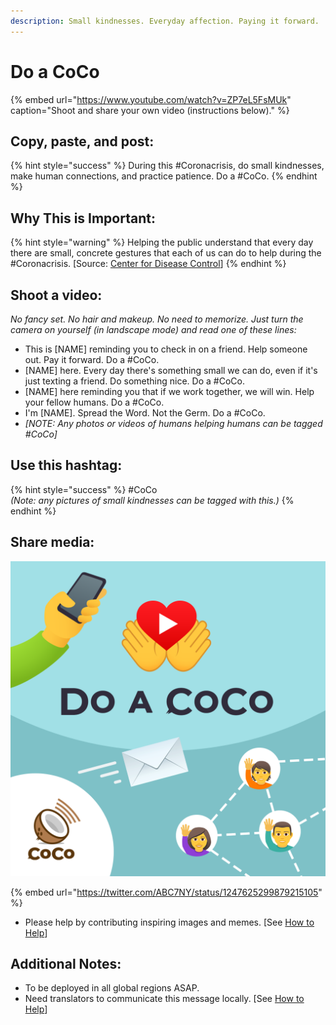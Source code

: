 ```yaml
---
description: Small kindnesses. Everyday affection. Paying it forward.
---
```


# Do a CoCo

{% embed url="https://www.youtube.com/watch?v=ZP7eL5FsMUk" caption="Shoot and share your own video \(instructions below\)." %}

## Copy, paste, and post:

{% hint style="success" %}
During this \#Coronacrisis, do small kindnesses, make human connections, and practice patience. Do a \#CoCo.
{% endhint %}

## Why This is Important:

{% hint style="warning" %}
Helping the public understand that every day there are small, concrete gestures that each of us can do to help during the \#Coronacrisis. \[Source: [Center for Disease Control](https://www.cdc.gov/flu/pandemic-resources/pdf/workshop.pdf)\]
{% endhint %}

## Shoot a video:

_No fancy set. No hair and makeup. No need to memorize. Just turn the camera on yourself \(in landscape mode\) and read one of these lines:_

* This is \[NAME\] reminding you to check in on a friend. Help someone out. Pay it forward. Do a \#CoCo. 
* \[NAME\] here. Every day there's something small we can do, even if it's just texting a friend. Do something nice. Do a \#CoCo. 
* \[NAME\] here reminding you that if we work together, we will win. Help your fellow humans. Do a \#CoCo. 
* I'm \[NAME\]. Spread the Word. Not the Germ. Do a \#CoCo. 
* _\[NOTE: Any photos or videos of humans helping humans can be tagged \#CoCo\]_

## Use this hashtag:

{% hint style="success" %}
\#CoCo   
_\(Note: any pictures of small kindnesses can be tagged with this.\)_
{% endhint %}

## Share media:

![](../.gitbook/assets/do_a_coco_2.png)

{% embed url="https://twitter.com/ABC7NY/status/1247625299879215105" %}



* Please help by contributing inspiring images and memes. \[See [How to Help](../how-to-help.md)\]

## Additional Notes:

* To be deployed in all global regions ASAP.
* Need translators to communicate this message locally. \[See [How to Help](../how-to-help.md)\]

